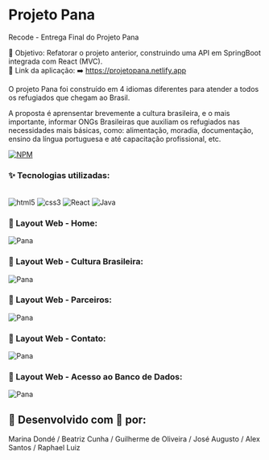 

# Projeto Pana

Recode - Entrega Final do Projeto Pana

🎯 Objetivo: Refatorar o projeto anterior, construindo uma API em SpringBoot integrada com React (MVC). </br>
🔗 Link da aplicação: ➡️ https://projetopana.netlify.app

O projeto Pana foi construído em 4 idiomas diferentes para atender a todos os refugiados que chegam ao Brasil.

A proposta é aprensentar brevemente a cultura brasileira, e o mais importante, informar ONGs Brasileiras que auxiliam os refugiados nas necessidades mais básicas, como:
alimentação, moradia, documentação, ensino da língua portuguesa e até capacitação profissional, etc.

[![NPM](https://img.shields.io/npm/l/react)](https://github.com/MarinaDonde/Pana-ProjetoFinal)

###  ✨ Tecnologias utilizadas:

<div style="display: inline_block"><br/>
    <img align="center" alt="html5" src="https://img.shields.io/badge/HTML5-E34F26?style=for-the-badge&logo=html5&logoColor=white"/>
    <img align="center" alt="css3" src="https://img.shields.io/badge/CSS3-1572B6?style=for-the-badge&logo=css3&logoColor=white"/>   
    <img align="center" alt="React" src="https://img.shields.io/badge/React-20232A?style=for-the-badge&logo=react&logoColor=61DAFB"/>
    <img align="center" alt="Java" src="https://img.shields.io/badge/Java-ED8B00?style=for-the-badge&logo=java&logoColor=white"/>
</div>

### 🔹 Layout Web - Home:

![Pana](https://i.imgur.com/ifTFQaS.jpg)

### 🔹 Layout Web - Cultura Brasileira:

![Pana](https://i.imgur.com/Y1IMtFd.jpg)

### 🔹 Layout Web - Parceiros:

![Pana](https://i.imgur.com/7GTacb8.jpg)

### 🔹 Layout Web - Contato:

![Pana](https://i.imgur.com/TtGR6bu.jpg)

### 🔹 Layout Web - Acesso ao Banco de Dados:

![Pana](https://i.imgur.com/3W6yxIc.jpg)

## 🔹 Desenvolvido com 💙 por:

Marina Dondé / Beatriz Cunha / Guilherme de Oliveira / José Augusto / Alex Santos / Raphael Luiz
